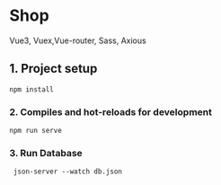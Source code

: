 # Shop

Vue3, Vuex,Vue-router, Sass, Axious 

## 1. Project setup
```
npm install
```

### 2. Compiles and hot-reloads for development
```
npm run serve
```

### 3. Run Database 
```
 json-server --watch db.json                               
```
